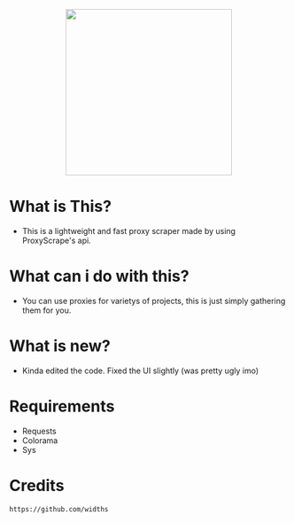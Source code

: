 
<div align="center">
  <img src="https://user-images.githubusercontent.com/96947108/163413924-d290e017-34e3-47b8-ad98-ba9d75669339.png" width=300px>
</div>

# What is This?
- This is a lightweight and fast proxy scraper made by using ProxyScrape's api. 

# What can i do with this?
- You can use proxies for varietys of projects, this is just simply gathering them for you. 

# What is new?
- Kinda edited the code. Fixed the UI slightly (was pretty ugly imo)

# Requirements
- Requests
- Colorama
- Sys

# Credits

``https://github.com/widths``
